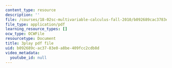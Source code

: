 ```yaml
---
content_type: resource
description: ''
file: /courses/18-02sc-multivariable-calculus-fall-2010/b092689cac3783e0a8be409fcc2cdb8d_YWvBaLokEJY.pdf
file_type: application/pdf
learning_resource_types: []
ocw_type: OCWFile
resourcetype: Document
title: 3play pdf file
uid: b092689c-ac37-83e0-a8be-409fcc2cdb8d
video_metadata:
  youtube_id: null
---
```

